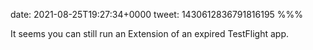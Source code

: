 date: 2021-08-25T19:27:34+0000
tweet: 1430612836791816195
%%%

It seems you can still run an Extension of an expired TestFlight app.
